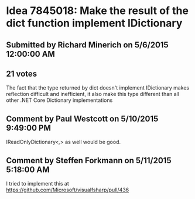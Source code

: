 # Idea 7845018: Make the result of the dict function implement IDictionary #

## Submitted by Richard Minerich on 5/6/2015 12:00:00 AM

## 21 votes

The fact that the type returned by dict doesn't implement IDictionary makes reflection difficult and inefficient, it also make this type different than all other .NET Core Dictionary implementations




## Comment by Paul Westcott on 5/10/2015 9:49:00 PM

IReadOnlyDictionary<_,_> as well would be good.

## Comment by Steffen Forkmann on 5/11/2015 5:18:00 AM

I tried to implement this at https://github.com/Microsoft/visualfsharp/pull/436

